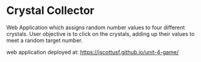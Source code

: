 # Crystal Collector

Web Application which assigns random number values to four different crystals. User objective is to click on the crystals, adding up their values to meet a random target number.

web application deployed at: https://jscottusf.github.io/unit-4-game/